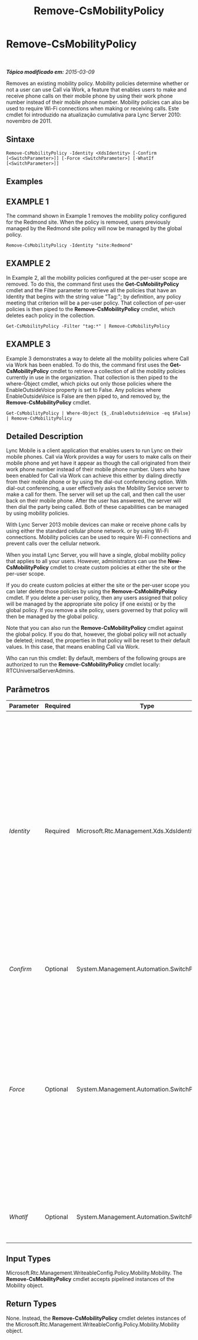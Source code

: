 ﻿---
title: Remove-CsMobilityPolicy
TOCTitle: Remove-CsMobilityPolicy
ms:assetid: d3dc4653-25ab-45ef-b325-fba01e45acca
ms:mtpsurl: https://technet.microsoft.com/pt-br/library/Hh690048(v=OCS.15)
ms:contentKeyID: 49308203
ms.date: 05/19/2016
mtps_version: v=OCS.15
ms.translationtype: HT
---

# Remove-CsMobilityPolicy

 

_**Tópico modificado em:** 2015-03-09_

Removes an existing mobility policy. Mobility policies determine whether or not a user can use Call via Work, a feature that enables users to make and receive phone calls on their mobile phone by using their work phone number instead of their mobile phone number. Mobility policies can also be used to require Wi-Fi connections when making or receiving calls. Este cmdlet foi introduzido na atualização cumulativa para Lync Server 2010: novembro de 2011.

## Sintaxe

    Remove-CsMobilityPolicy -Identity <XdsIdentity> [-Confirm [<SwitchParameter>]] [-Force <SwitchParameter>] [-WhatIf [<SwitchParameter>]]

## Examples

## EXAMPLE 1

The command shown in Example 1 removes the mobility policy configured for the Redmond site. When the policy is removed, users previously managed by the Redmond site policy will now be managed by the global policy.

    Remove-CsMobilityPolicy -Identity "site:Redmond"

## EXAMPLE 2

In Example 2, all the mobility policies configured at the per-user scope are removed. To do this, the command first uses the **Get-CsMobilityPolicy** cmdlet and the Filter parameter to retrieve all the policies that have an Identity that begins with the string value "Tag:"; by definition, any policy meeting that criterion will be a per-user policy. That collection of per-user policies is then piped to the **Remove-CsMobilityPolicy** cmdlet, which deletes each policy in the collection.

    Get-CsMobilityPolicy -Filter "tag:*" | Remove-CsMobilityPolicy

## EXAMPLE 3

Example 3 demonstrates a way to delete all the mobility policies where Call via Work has been enabled. To do this, the command first uses the **Get-CsMobilityPolicy** cmdlet to retrieve a collection of all the mobility policies currently in use in the organization. That collection is then piped to the where-Object cmdlet, which picks out only those policies where the EnableOutsideVoice property is set to False. Any policies where EnableOutsideVoice is False are then piped to, and removed by, the **Remove-CsMobilityPolicy** cmdlet.

    Get-CsMobilityPolicy | Where-Object {$_.EnableOutsideVoice -eq $False} | Remove-CsMobilityPolicy

## Detailed Description

Lync Mobile is a client application that enables users to run Lync on their mobile phones. Call via Work provides a way for users to make calls on their mobile phone and yet have it appear as though the call originated from their work phone number instead of their mobile phone number. Users who have been enabled for Call via Work can achieve this either by dialing directly from their mobile phone or by using the dial-out conferencing option. With dial-out conferencing, a user effectively asks the Mobility Service server to make a call for them. The server will set up the call, and then call the user back on their mobile phone. After the user has answered, the server will then dial the party being called. Both of these capabilities can be managed by using mobility policies.

With Lync Server 2013 mobile devices can make or receive phone calls by using either the standard cellular phone network. or by using Wi-Fi connections. Mobility policies can be used to require Wi-Fi connections and prevent calls over the cellular network.

When you install Lync Server, you will have a single, global mobility policy that applies to all your users. However, administrators can use the **New-CsMobilityPolicy** cmdlet to create custom policies at either the site or the per-user scope.

If you do create custom policies at either the site or the per-user scope you can later delete those policies by using the **Remove-CsMobilityPolicy** cmdlet. If you delete a per-user policy, then any users assigned that policy will be managed by the appropriate site policy (if one exists) or by the global policy. If you remove a site policy, users governed by that policy will then be managed by the global policy.

Note that you can also run the **Remove-CsMobilityPolicy** cmdlet against the global policy. If you do that, however, the global policy will not actually be deleted; instead, the properties in that policy will be reset to their default values. In this case, that means enabling Call via Work.

Who can run this cmdlet: By default, members of the following groups are authorized to run the **Remove-CsMobilityPolicy** cmdlet locally: RTCUniversalServerAdmins.

## Parâmetros


<table>
<colgroup>
<col style="width: 25%" />
<col style="width: 25%" />
<col style="width: 25%" />
<col style="width: 25%" />
</colgroup>
<thead>
<tr class="header">
<th>Parameter</th>
<th>Required</th>
<th>Type</th>
<th>Description</th>
</tr>
</thead>
<tbody>
<tr class="odd">
<td><p><em>Identity</em></p></td>
<td><p>Required</p></td>
<td><p>Microsoft.Rtc.Management.Xds.XdsIdentity</p></td>
<td><p>Unique identifier for the client policy to be removed. To &quot;remove&quot; the global policy, use the following syntax:</p>
<p>-Identity global</p>
<p>Note, however, that the global policy cannot actually be removed. Instead, all the properties in that policy will be reset to their default values.</p>
<p>To remove a site policy, use syntax similar to this:</p>
<p>-Identity &quot;site:Redmond&quot;</p>
<p>To remove a per-user policy, use syntax similar to this:</p>
<p>-Identity &quot;SalesDepartmentPolicy&quot;</p>
<p>You cannot use wildcards when specifying a policy Identity.</p></td>
</tr>
<tr class="even">
<td><p><em>Confirm</em></p></td>
<td><p>Optional</p></td>
<td><p>System.Management.Automation.SwitchParameter</p></td>
<td><p>Prompts you for confirmation before executing the command.</p></td>
</tr>
<tr class="odd">
<td><p><em>Force</em></p></td>
<td><p>Optional</p></td>
<td><p>System.Management.Automation.SwitchParameter</p></td>
<td><p>If this parameter is present, the policy will be removed even if it is currently assigned to at least one user. If this parameter is not present, then the <strong>Remove-CsMobilityPolicy</strong> cmdlet will not automatically remove a per-user policy that is assigned to at least one user. Instead, a confirmation prompt will appear asking if you are sure that you want to remove the policy. You must answer yes (by pressing the Y key) before the command will continue and the policy is removed.</p>
<p>This parameter applies only to per-user policies.</p></td>
</tr>
<tr class="even">
<td><p><em>WhatIf</em></p></td>
<td><p>Optional</p></td>
<td><p>System.Management.Automation.SwitchParameter</p></td>
<td><p>Describes what would happen if you executed the command without actually executing the command.</p></td>
</tr>
</tbody>
</table>


## Input Types

Microsoft.Rtc.Management.WriteableConfig.Policy.Mobility.Mobility. The **Remove-CsMobilityPolicy** cmdlet accepts pipelined instances of the Mobility object.

## Return Types

None. Instead, the **Remove-CsMobilityPolicy** cmdlet deletes instances of the Microsoft.Rtc.Management.WriteableConfig.Policy.Mobility.Mobility object.

